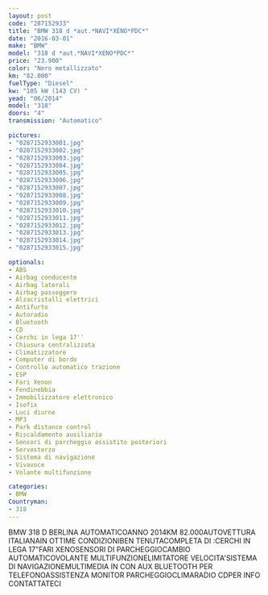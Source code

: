 ```yaml
---
layout: post
code: "287152933"
title: "BMW 318 d *aut.*NAVI*XENO*PDC*"
date: "2016-03-01"
make: "BMW"
model: "318 d *aut.*NAVI*XENO*PDC*"
price: "23.900"
color: "Nero metallizzato"
km: "82.000"
fuelType: "Diesel"
kw: "105 kW (143 CV) "
yead: "06/2014"
model: "318"
doors: "4"
transmission: "Automatico"

pictures:
- "0287152933001.jpg"
- "0287152933002.jpg"
- "0287152933003.jpg"
- "0287152933004.jpg"
- "0287152933005.jpg"
- "0287152933006.jpg"
- "0287152933007.jpg"
- "0287152933008.jpg"
- "0287152933009.jpg"
- "0287152933010.jpg"
- "0287152933011.jpg"
- "0287152933012.jpg"
- "0287152933013.jpg"
- "0287152933014.jpg"
- "0287152933015.jpg"

optionals:
- ABS
- Airbag conducente
- Airbag laterali
- Airbag passeggero
- Alzacristalli elettrici
- Antifurto
- Autoradio
- Bluetooth
- CD
- Cerchi in lega 17''
- Chiusura centralizzata
- Climatizzatore
- Computer di bordo
- Controllo automatico trazione
- ESP
- Fari Xenon
- Fendinebbia
- Immobilizzatore elettronico
- Isofix
- Luci diurne
- MP3
- Park distance control
- Riscaldamento ausiliario
- Sensori di parcheggio assistito posteriori
- Servosterzo
- Sistema di navigazione
- Vivavoce
- Volante multifunzione

categories:
- BMW
Countryman:
- 318
---
```

BMW 318 D BERLINA AUTOMATICOANNO 2014KM 82.000AUTOVETTURA ITALIANAIN OTTIME CONDIZIONIBEN TENUTACOMPLETA DI :CERCHI IN LEGA 17"FARI XENOSENSORI DI PARCHEGGIOCAMBIO AUTOMATICOVOLANTE MULTIFUNZIONELIMITATORE VELOCITA'SISTEMA DI NAVIGAZIONEMULTIMEDIA IN CON AUX BLUETOOTH PER TELEFONOASSISTENZA MONITOR PARCHEGGIOCLIMARADIO CDPER INFO CONTATTATECI